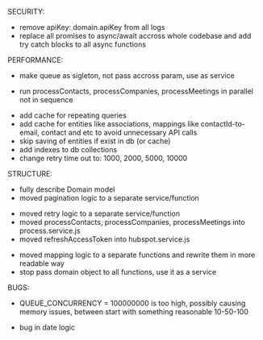 SECURITY:
- remove apiKey: domain.apiKey from all logs
- replace all promises to async/await accross whole codebase and add try catch blocks to all async functions

PERFORMANCE:
- make queue as sigleton, not pass accross param, use as service 
+ run processContacts, processCompanies, processMeetings in parallel not in sequence
- add cache for repeating queries
- add cache for entities like associations, mappings like contactId-to-email, contact and etc to avoid unnecessary API calls
- skip saving of entities if exist in db (or cache)
- add indexes to db collections
- change retry time out to: 1000, 2000, 5000, 10000

STRUCTURE:
- fully describe Domain model
- moved pagination logic to a separate service/function
+ moved retry logic to a separate service/function
+ moved processContacts, processCompanies, processMeetings into process.service.js
+ moved refreshAccessToken into hubspot.service.js
- moved mapping logic to a separate functions and rewrite them in more readable way
- stop pass domain object to all functions, use it as a service

BUGS:
+ QUEUE_CONCURRENCY = 100000000 is too high, possibly causing memory issues, between start with something reasonable 10-50-100
- bug in date logic

